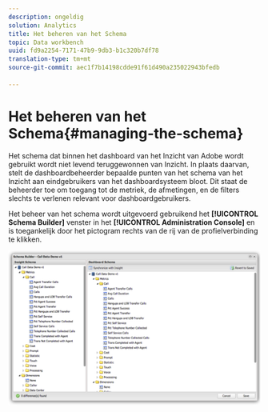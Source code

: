 ```yaml
---
description: ongeldig
solution: Analytics
title: Het beheren van het Schema
topic: Data workbench
uuid: fd9a2254-7171-47b9-9db3-b1c320b7df78
translation-type: tm+mt
source-git-commit: aec1f7b14198cdde91f61d490a235022943bfedb

---
```



# Het beheren van het Schema{#managing-the-schema}

Het schema dat binnen het dashboard van het Inzicht van Adobe wordt gebruikt wordt niet levend teruggewonnen van Inzicht. In plaats daarvan, stelt de dashboardbeheerder bepaalde punten van het schema van het Inzicht aan eindgebruikers van het dashboardsysteem bloot. Dit staat de beheerder toe om toegang tot de metriek, de afmetingen, en de filters slechts te verlenen relevant voor dashboardgebruikers.

Het beheer van het schema wordt uitgevoerd gebruikend het **[!UICONTROL Schema Builder]** venster in het **[!UICONTROL Administration Console]** en is toegankelijk door het pictogram rechts van de rij van de profielverbinding te klikken.

![](assets/schema_builder.png)

